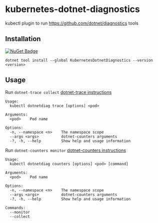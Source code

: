 # kubernetes-dotnet-diagnostics
kubectl plugin to run https://github.com/dotnet/diagnostics tools

## Installation
[![NuGet Badge](https://buildstats.info/nuget/kubernetesdotnetdiagnostics?includePreReleases=true&dWidth=0)](https://www.nuget.org/packages/KubernetesDotnetDiagnostics/)
```
dotnet tool install --global KubernetesDotnetDiagnostics --version <version>
```

## Usage
<!--USAGE_BEGIN-->
Run `dotnet-trace collect` [dotnet-trace instructions](https://github.com/dotnet/diagnostics/blob/master/documentation/dotnet-trace-instructions.md)
```shell
Usage:
  kubectl dotnetdiag trace [options] <pod>

Arguments:
  <pod>    Pod name

Options:
  -n, --namespace <n>    The namespace scope
  --args <args>          dotnet-counters arguments
  -?, -h, --help         Show help and usage information
```
Run `dotnet-counters monitor` [dotnet-counters instructions](https://github.com/dotnet/diagnostics/blob/master/documentation/dotnet-counters-instructions.md)
```shell
Usage:
  kubectl dotnetdiag counters [options] <pod> [command]

Arguments:
  <pod>    Pod name

Options:
  -n, --namespace <n>    The namespace scope
  --args <args>          dotnet-counters arguments
  -?, -h, --help         Show help and usage information

Commands:
  --monitor
  --collect
```
<!--USAGE_END-->
